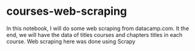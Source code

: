 # courses-web-scraping
In this notebook, I will do some web scraping from datacamp.com. It the end, we will have the data of titles courses and chapters titles in each course. Web scraping here was done using Scrapy 
